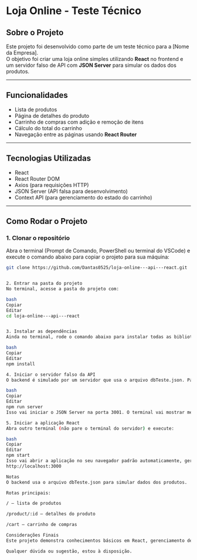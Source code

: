 # Loja Online - Teste Técnico

## Sobre o Projeto

Este projeto foi desenvolvido como parte de um teste técnico para a [Nome da Empresa].  
O objetivo foi criar uma loja online simples utilizando **React** no frontend e um servidor falso de API com **JSON Server** para simular os dados dos produtos.

---

## Funcionalidades

- Lista de produtos  
- Página de detalhes do produto  
- Carrinho de compras com adição e remoção de itens  
- Cálculo do total do carrinho  
- Navegação entre as páginas usando **React Router**

---

## Tecnologias Utilizadas

- React  
- React Router DOM  
- Axios (para requisições HTTP)  
- JSON Server (API falsa para desenvolvimento)  
- Context API (para gerenciamento do estado do carrinho)

---

## Como Rodar o Projeto

### 1. Clonar o repositório

Abra o terminal (Prompt de Comando, PowerShell ou terminal do VSCode) e execute o comando abaixo para copiar o projeto para sua máquina:

```bash
git clone https://github.com/Dantas0525/loja-online---api---react.git


2. Entrar na pasta do projeto
No terminal, acesse a pasta do projeto com:

bash
Copiar
Editar
cd loja-online---api---react


3. Instalar as dependências
Ainda no terminal, rode o comando abaixo para instalar todas as bibliotecas que o projeto usa (como React, Axios etc):

bash
Copiar
Editar
npm install

4. Iniciar o servidor falso da API
O backend é simulado por um servidor que usa o arquivo dbTeste.json. Para ligá-lo, no terminal execute:

bash
Copiar
Editar
npm run server
Isso vai iniciar o JSON Server na porta 3001. O terminal vai mostrar mensagens dizendo que a API está rodando.

5. Iniciar a aplicação React
Abra outro terminal (não pare o terminal do servidor) e execute:

bash
Copiar
Editar
npm start
Isso vai abrir a aplicação no seu navegador padrão automaticamente, geralmente no endereço:
http://localhost:3000

Notas
O backend usa o arquivo dbTeste.json para simular dados dos produtos.

Rotas principais:

/ — lista de produtos

/product/:id — detalhes do produto

/cart — carrinho de compras

Considerações Finais
Este projeto demonstra conhecimentos básicos em React, gerenciamento de estado com Context API, consumo de APIs REST e navegação com React Router.

Qualquer dúvida ou sugestão, estou à disposição.



